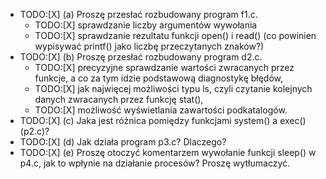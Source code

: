 
* TODO:[X] (a) Proszę przesłać rozbudowany program f1.c.
  * TODO:[X] sprawdzanie liczby argumentów wywołania
  * TODO:[X] sprawdzanie rezultatu funkcji open() i read() (co powinien wypisywać printf() jako liczbę przeczytanych znaków?)
* TODO:[X] (b) Proszę przesłać rozbudowany program d2.c.
  * TODO:[X] precyzyjne sprawdzanie wartości zwracanych przez funkcje, a co za tym idzie podstawową diagnostykę błędów,
  * TODO:[X] jak najwięcej możliwości typu ls, czyli czytanie kolejnych danych zwracanych przez funkcję stat(),
  * TODO:[X]  możliwość wyświetlania zawartości podkatalogów.
* TODO:[X] (c) Jaka jest różnica pomiędzy funkcjami system() a exec() (p2.c)?
* TODO:[X] (d) Jak działa program p3.c? Dlaczego?
* TODO:[X] (e) Proszę otoczyć komentarzem wywołanie funkcji sleep() w p4.c, jak to wpłynie na działanie procesów? Proszę wytłumaczyć.
